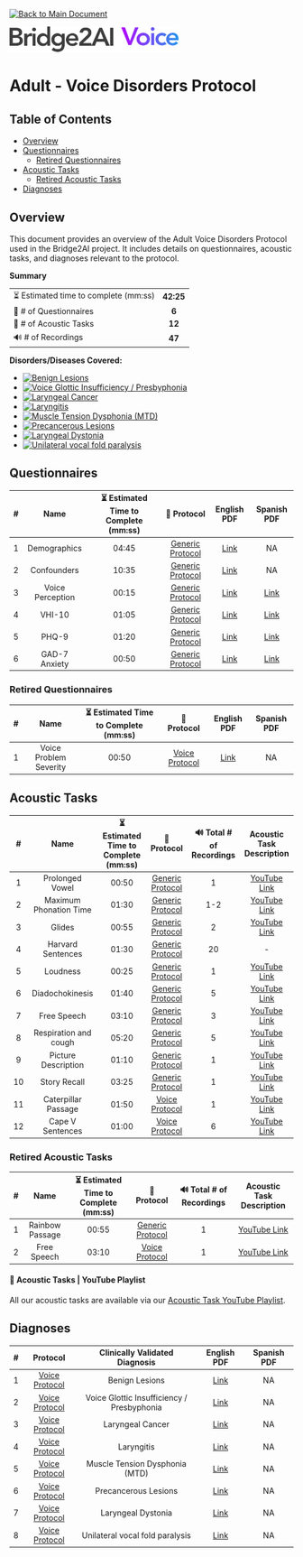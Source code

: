 [![Back to Main Document](https://img.shields.io/badge/back%20to%20main%20document-8A2BE2)](../../README.md)

<img src="../../images/B2AI%20Logo.png" alt="Bridge2AI Voice Logo" width="300"/>

# Adult - Voice Disorders Protocol

## Table of Contents

- [Overview](#overview)
- [Questionnaires](#questionnaires)
    - [Retired Questionnaires](#retired-questionnaires)
- [Acoustic Tasks](#acoustic-tasks)
    - [Retired Acoustic Tasks](#retired-acoustic-tasks)
- [Diagnoses](#diagnoses)

## Overview

This document provides an overview of the Adult Voice Disorders Protocol used in the Bridge2AI project. It includes details on questionnaires, acoustic tasks, and diagnoses relevant to the protocol.

**Summary**

| | |
| :--- | :---: |
| ⏳ Estimated time to complete (mm:ss) | **42:25** |
| 📕 # of Questionnaires | **6** |
| 🎤 # of Acoustic Tasks | **12** |
| 🔊 # of Recordings | **47** |

**Disorders/Diseases Covered:**
- [![Benign Lesions](https://img.shields.io/badge/Benign%20Lesions-8A2BE2)](../../data/en-us/Diagnosis%20-%20PDFs/Voice/D%20-%20Voice%20-%20Benign%20Lesions.pdf)
- [![Voice Glottic Insufficiency / Presbyphonia](https://img.shields.io/badge/Voice%20Glottic%20Insufficiency%20/%20Presbyphonia-8A2BE2)](../../data/en-us/Diagnosis%20-%20PDFs/Voice/D%20-%20Voice%20-%20Glottic%20Insufficiency%20Presbyphonia.pdf)
- [![Laryngeal Cancer](https://img.shields.io/badge/Laryngeal%20Cancer-8A2BE2)](../../data/en-us/Diagnosis%20-%20PDFs/Voice/D%20-%20Voice%20-%20Laryngeal%20Cancer.pdf)
- [![Laryngitis](https://img.shields.io/badge/Laryngitis-8A2BE2)](../../data/en-us/Diagnosis%20-%20PDFs/Voice/D%20-%20Voice%20-%20Laryngitis.pdf)
- [![Muscle Tension Dysphonia (MTD)](https://img.shields.io/badge/Muscle%20Tension%20Dysphonia%20(MTD)-8A2BE2)](../../data/en-us/Diagnosis%20-%20PDFs/Voice/D%20-%20Voice%20-%20Muscle%20Tension%20Dysphonia%20\(MTD\).pdf)
- [![Precancerous Lesions](https://img.shields.io/badge/Precancerous%20Lesions-8A2BE2)](../../data/en-us/Diagnosis%20-%20PDFs/Voice/D%20-%20Voice%20-%20Precancerous%20Lesions.pdf) 
- [![Laryngeal Dystonia](https://img.shields.io/badge/Laryngeal%20Dystonia-8A2BE2)](../../data/en-us/Diagnosis%20-%20PDFs/Voice/D%20-%20Voice%20-%20Laryngeal%20Dystonia.pdf)
- [![Unilateral vocal fold paralysis](https://img.shields.io/badge/Unilateral%20vocal%20fold%20paralysis-8A2BE2)](../../data/en-us/Diagnosis%20-%20PDFs/Voice/D%20-%20Voice%20-%20Unilateral%20Vocal%20Fold%20Paralysis.pdf)

## Questionnaires

| # | Name | ⏳ Estimated Time to Complete (mm:ss) | 📓 Protocol | English PDF | Spanish PDF |
| :---: | :---: | :---: | :---: | :---: | :---: |
| 1 | Demographics | 04:45 |[Generic Protocol](Generic%20Protocol%20(Controls).md) | [Link](../../data/en-us/Questionnaire%20-%20PDFs/Generic/Q%20-%20Generic%20-%20Demographics.pdf) | NA |
| 2 | Confounders | 10:35 | [Generic Protocol](Generic%20Protocol%20(Controls).md) | [Link](../../data/en-us/Questionnaire%20-%20PDFs/Generic/Q%20-%20Generic%20-%20Confounders.pdf) | NA |
| 3 | Voice Perception | 00:15 | [Generic Protocol](Generic%20Protocol%20(Controls).md) | [Link](../../data/en-us/Questionnaire%20-%20PDFs/Generic/Q%20-%20Generic%20-%20Voice%20Perception.pdf) | [Link](../../data/es-419/Questionnaire%20-%20PDFs/Generic/Q%20-%20Generic%20-%20Voice%20Perception.pdf) |
| 4 | VHI-10 | 01:05 | [Generic Protocol](Generic%20Protocol%20(Controls).md) | [Link](../../data/en-us/Questionnaire%20-%20PDFs/Generic/Q%20-%20Generic%20-%20VHI-10.pdf) | [Link](../../data/es-419/Questionnaire%20-%20PDFs/Generic/Q%20-%20Generic%20-%20VHI-10.pdf) |
| 5 | PHQ-9 | 01:20 | [Generic Protocol](Generic%20Protocol%20(Controls).md) | [Link](../../data/en-us/Questionnaire%20-%20PDFs/Generic/Q%20-%20Generic%20-%20PHQ-9.pdf) | [Link](../../data/es-419/Questionnaire%20-%20PDFs/Generic/Q%20-%20Generic%20-%20PHQ-9.pdf) |
| 6 | GAD-7 Anxiety | 00:50 | [Generic Protocol](Generic%20Protocol%20(Controls).md) | [Link](../../data/en-us/Questionnaire%20-%20PDFs/Generic/Q%20-%20Generic%20-%20GAD-7%20Anxiety.pdf) | [Link](../../data/es-419/Questionnaire%20-%20PDFs/Generic/Q%20-%20Generic%20-%20GAD-7%20Anxiety.pdf) |

### Retired Questionnaires

| # | Name | ⏳ Estimated Time to Complete (mm:ss) | 📓 Protocol | English PDF | Spanish PDF |
| :---: | :---: | :---: | :---: | :---: | :---: |
| 1 | Voice Problem Severity | 00:50 | [Voice Protocol](Voice%20Disorders%20Protocol.md) | [Link](../../data/en-us/Questionnaire%20-%20PDFs/Voice/Q%20-%20Voice%20-%20Voice%20Problem%20Severity.pdf) | NA |

## Acoustic Tasks

| # | Name | ⏳ Estimated Time to Complete (mm:ss) | 📓 Protocol | 🔊 Total # of Recordings | Acoustic Task Description |
| :---: | :---: | :---: | :---: | :---: | :---: |
| 1 | Prolonged Vowel | 00:50 | [Generic Protocol](Generic%20Protocol%20(Controls).md) | 1 | [YouTube Link](https://www.youtube.com/watch?v=ZanjPvWkB3M) |
| 2 | Maximum Phonation Time | 01:30 | [Generic Protocol](Generic%20Protocol%20(Controls).md) | 1-2 | [YouTube Link](https://www.youtube.com/watch?v=1limRFPAtPE) |
| 3 | Glides | 00:55 | [Generic Protocol](Generic%20Protocol%20(Controls).md) | 2 | [YouTube Link](https://www.youtube.com/watch?v=xKBYdkwEOvU)|
| 4 | Harvard Sentences | 01:30 | [Generic Protocol](Generic%20Protocol%20(Controls).md) | 20 | - |
| 5 | Loudness | 00:25 | [Generic Protocol](Generic%20Protocol%20(Controls).md) | 1 | [YouTube Link](https://www.youtube.com/watch?v=5ssCSqZPb7Y) |
| 6 | Diadochokinesis | 01:40 | [Generic Protocol](Generic%20Protocol%20(Controls).md) | 5 | [YouTube Link](https://www.youtube.com/watch?v=RlY5KMXtZ4o) |
| 7 | Free Speech | 03:10 | [Generic Protocol](Generic%20Protocol%20(Controls).md) | 3 | [YouTube Link](https://www.youtube.com/watch?v=FqK0WeGCAzg) |
| 8 | Respiration and cough | 05:20 | [Generic Protocol](Generic%20Protocol%20(Controls).md) | 5 | [YouTube Link](https://www.youtube.com/watch?v=Yb4bMj18Iqg) |
| 9 | Picture Description | 01:10 | [Generic Protocol](Generic%20Protocol%20(Controls).md) | 1 | [YouTube Link](https://www.youtube.com/watch?v=abjWJEN6jf8) |
| 10 | Story Recall | 03:25 | [Generic Protocol](Generic%20Protocol%20(Controls).md) | 1 | [YouTube Link](https://www.youtube.com/watch?v=cfkU-N5tWe4) |
| 11 | Caterpillar Passage | 01:50 | [Voice Protocol](Voice%20Disorders%20Protocol.md) | 1 | [YouTube Link](https://www.youtube.com/watch?v=jN7bGT-PFXY) |
| 12 | Cape V Sentences | 01:00 | [Voice Protocol](Voice%20Disorders%20Protocol.md) | 6 | [YouTube Link](https://www.youtube.com/watch?v=1qbiCdWxuSY) |

### Retired Acoustic Tasks

| # | Name | ⏳ Estimated Time to Complete (mm:ss) | 📓 Protocol | 🔊 Total # of Recordings | Acoustic Task Description |
| :---: | :---: | :---: | :---: | :---: | :---: |
| 1 | Rainbow Passage | 00:55 | [Generic Protocol](Generic%20Protocol%20(Controls).md) | 1 | [YouTube Link](https://www.youtube.com/watch?v=Syq_ryCNQKQ) |
| 2 | Free Speech | 03:10 | [Voice Protocol](Voice%20Disorders%20Protocol.md) | 1 | [YouTube Link](https://www.youtube.com/watch?v=5QMBSHNLRVI) |

#### 🎤 Acoustic Tasks | YouTube Playlist

All our acoustic tasks are available via our [Acoustic Task YouTube Playlist](https://youtube.com/playlist?list=PL72MPaFiuoRY66W7QsZ1_IeBwNosOzeap&si=9nr51lsmEYUncRMN).

## Diagnoses

| # | Protocol | Clinically Validated Diagnosis | English PDF | Spanish PDF |
| :---: | :---: | :---: | :---: | :---: |
| 1 | [Voice Protocol](Voice%20Disorders%20Protocol.md) | Benign Lesions | [Link](../../data/en-us/Diagnosis%20-%20PDFs/Voice/D%20-%20Voice%20-%20Benign%20Lesions.pdf) | NA |
| 2 | [Voice Protocol](Voice%20Disorders%20Protocol.md) | Voice Glottic Insufficiency / Presbyphonia | [Link](../../data/en-us/Diagnosis%20-%20PDFs/Voice/D%20-%20Voice%20-%20Glottic%20Insufficiency%20Presbyphonia.pdf) | NA |
| 3 | [Voice Protocol](Voice%20Disorders%20Protocol.md) | Laryngeal Cancer | [Link](../../data/en-us/Diagnosis%20-%20PDFs/Voice/D%20-%20Voice%20-%20Laryngeal%20Cancer.pdf) | NA |
| 4 | [Voice Protocol](Voice%20Disorders%20Protocol.md) | Laryngitis | [Link](../../data/en-us/Diagnosis%20-%20PDFs/Voice/D%20-%20Voice%20-%20Laryngitis.pdf) | NA |
| 5 | [Voice Protocol](Voice%20Disorders%20Protocol.md) | Muscle Tension Dysphonia (MTD) | [Link](../../data/en-us/Diagnosis%20-%20PDFs/Voice/D%20-%20Voice%20-%20Muscle%20Tension%20Dysphonia%20\(MTD\).pdf) | NA |
| 6 | [Voice Protocol](Voice%20Disorders%20Protocol.md) | Precancerous Lesions | [Link](../../data/en-us/Diagnosis%20-%20PDFs/Voice/D%20-%20Voice%20-%20Precancerous%20Lesions.pdf) | NA |
| 7 | [Voice Protocol](Voice%20Disorders%20Protocol.md) | Laryngeal Dystonia | [Link](../../data/en-us/Diagnosis%20-%20PDFs/Voice/D%20-%20Voice%20-%20Laryngeal%20Dystonia.pdf) | NA |
| 8 | [Voice Protocol](Voice%20Disorders%20Protocol.md)  | Unilateral vocal fold paralysis | [Link](../../data/en-us/Diagnosis%20-%20PDFs/Voice/D%20-%20Voice%20-%20Unilateral%20Vocal%20Fold%20Paralysis.pdf) | NA |
